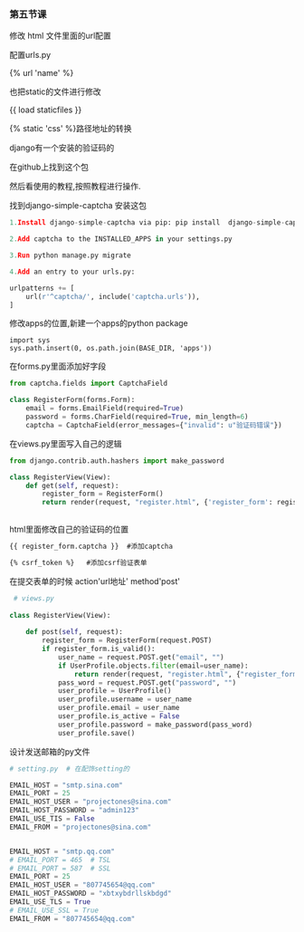 ### 第五节课

修改 html 文件里面的url配置

配置urls.py



{%  url 'name' %}

也把static的文件进行修改

{{ load staticfiles }}

{% static 'css' %}路径地址的转换

django有一个安装的验证码的

在github上找到这个包

然后看使用的教程,按照教程进行操作.

找到django-simple-captcha 安装这包 

```python
1.Install django-simple-captcha via pip: pip install  django-simple-captcha

2.Add captcha to the INSTALLED_APPS in your settings.py

3.Run python manage.py migrate

4.Add an entry to your urls.py:

urlpatterns += [
    url(r'^captcha/', include('captcha.urls')),
]
```



修改apps的位置,新建一个apps的python  package

```
import sys
sys.path.insert(0, os.path.join(BASE_DIR, 'apps'))

```



在forms.py里面添加好字段

```python
from captcha.fields import CaptchaField

class RegisterForm(forms.Form):
    email = forms.EmailField(required=True)
    password = forms.CharField(required=True, min_length=6)
    captcha = CaptchaField(error_messages={"invalid": u"验证码错误"})

```

在views.py里面写入自己的逻辑

```python
from django.contrib.auth.hashers import make_password

class RegisterView(View):
    def get(self, request):
        register_form = RegisterForm()
        return render(request, "register.html", {'register_form': register_form})
   
```





html里面修改自己的验证码的位置

```html
{{ register_form.captcha }}  #添加captcha

{% csrf_token %}   #添加csrf验证表单
```



在提交表单的时候  action'url地址' method'post'



```python
 # views.py
    
class RegisterView(View):
    
    def post(self, request):
        register_form = RegisterForm(request.POST)
        if register_form.is_valid():
            user_name = request.POST.get("email", "")
            if UserProfile.objects.filter(email=user_name):
                return render(request, "register.html", {"register_form": register_form, "msg": "用户已经存在!"})
            pass_word = request.POST.get("password", "")
            user_profile = UserProfile()
            user_profile.username = user_name
            user_profile.email = user_name
            user_profile.is_active = False
            user_profile.password = make_password(pass_word)
            user_profile.save()
```

设计发送邮箱的py文件



```python
# setting.py  # 在配饰setting的

EMAIL_HOST = "smtp.sina.com"
EMAIL_PORT = 25
EMAIL_HOST_USER = "projectones@sina.com"
EMAIL_HOST_PASSWORD = "admin123"
EMAIL_USE_TIS = False
EMAIL_FROM = "projectones@sina.com"


EMAIL_HOST = "smtp.qq.com"
# EMAIL_PORT = 465  # TSL
# EMAIL_PORT = 587  # SSL
EMAIL_PORT = 25
EMAIL_HOST_USER = "807745654@qq.com"
EMAIL_HOST_PASSWORD = "xbtxybdrllskbdgd"
EMAIL_USE_TLS = True
# EMAIL_USE_SSL = True
EMAIL_FROM = "807745654@qq.com"

```



